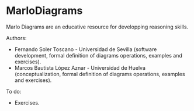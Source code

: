 # MarloDiagrams

Marlo Diagrams are an educative resource for developping reasoning skills. 

Authors: 
- Fernando Soler Toscano - Universidad de Sevilla (software development, formal definition of diagrams operations, examples and exercises). 
- Marcos Bautista López Aznar - Universidad de Huelva (conceptualization, formal definition of diagrams operations, examples and exercises).

To do:
- Exercises.
